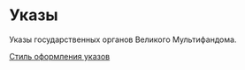 # Указы

Указы государственных органов Великого Мультифандома.

[Стиль оформления указов](/Указы/Стиль%20оформления%20указов.md)

